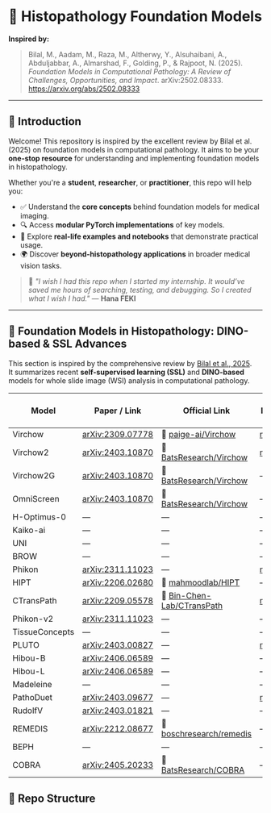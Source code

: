 # 🧬 Histopathology Foundation Models

**Inspired by:**  
> Bilal, M., Aadam, M., Raza, M., Altherwy, Y., Alsuhaibani, A., Abduljabbar, A., Almarshad, F., Golding, P., & Rajpoot, N. (2025). *Foundation Models in Computational Pathology: A Review of Challenges, Opportunities, and Impact*. arXiv:2502.08333. https://arxiv.org/abs/2502.08333

---

## 📣 Introduction

Welcome! This repository is inspired by the excellent review by Bilal et al. (2025) on foundation models in computational pathology. It aims to be your **one-stop resource** for understanding and implementing foundation models in histopathology.

Whether you're a **student**, **researcher**, or **practitioner**, this repo will help you:

- ✅ Understand the **core concepts** behind foundation models for medical imaging.  
- 🔍 Access **modular PyTorch implementations** of key models.  
- 📓 Explore **real-life examples and notebooks** that demonstrate practical usage.  
- 🌍 Discover **beyond-histopathology applications** in broader medical vision tasks.

> 🔖 *"I wish I had this repo when I started my internship. It would’ve saved me hours of searching, testing, and debugging. So I created what I wish I had."* — **Hana FEKI**

---

## 🧠 Foundation Models in Histopathology: DINO-based & SSL Advances

This section is inspired by the comprehensive review by [Bilal et al., 2025](https://arxiv.org/abs/2502.08333).  
It summarizes recent **self-supervised learning (SSL)** and **DINO-based** models for whole slide image (WSI) analysis in computational pathology.

| Model            | Paper / Link                                                                 | Official Link                                | My Implementation & Explanation            | My Contribution |
|------------------|------------------------------------------------------------------------------|-----------------------------------------------|---------------------------------------------|------------------|
| Virchow          | [arXiv:2309.07778](https://arxiv.org/pdf/2309.07778)                         | 🤗 [paige-ai/Virchow](https://huggingface.co/paige-ai/Virchow) | [models/virchow](./models/virchow)         | —                |
| Virchow2         | [arXiv:2403.10870](https://arxiv.org/abs/2403.10870)                         | 🐙 [BatsResearch/Virchow](https://github.com/BatsResearch/Virchow) | [models/virchow2](./models/virchow2)       | —                |
| Virchow2G        | [arXiv:2403.10870](https://arxiv.org/abs/2403.10870)                         | 🐙 [BatsResearch/Virchow](https://github.com/BatsResearch/Virchow) | —                                           | —                |
| OmniScreen       | [arXiv:2403.10870](https://arxiv.org/abs/2403.10870)                         | 🐙 [BatsResearch/Virchow](https://github.com/BatsResearch/Virchow) | —                                           | —                |
| H-Optimus-0      | —                                                                            | —                                             | —                                           | —                |
| Kaiko-ai         | —                                                                            | —                                             | —                                           | —                |
| UNI              | —                                                                            | —                                             | —                                           | —                |
| BROW             | —                                                                            | —                                             | —                                           | —                |
| Phikon           | [arXiv:2311.11023](https://arxiv.org/abs/2311.11023)                         | —                                             | [models/phikon](./models/phikon)           | —                |
| HIPT             | [arXiv:2206.02680](https://arxiv.org/abs/2206.02680)                         | 🐙 [mahmoodlab/HIPT](https://github.com/mahmoodlab/HIPT) | —                                           | —                |
| CTransPath       | [arXiv:2209.05578](https://arxiv.org/abs/2209.05578)                         | 🐙 [Bin-Chen-Lab/CTransPath](https://github.com/Bin-Chen-Lab/CTransPath) | [models/ctranspath](./models/ctranspath) | —                |
| Phikon-v2        | [arXiv:2311.11023](https://arxiv.org/abs/2311.11023)                         | —                                             | —                                           | —                |
| TissueConcepts   | —                                                                            | —                                             | —                                           | —                |
| PLUTO            | [arXiv:2403.00827](https://arxiv.org/abs/2403.00827)                         | —                                             | [models/pluto](./models/pluto)             | —                |
| Hibou-B          | [arXiv:2406.06589](https://arxiv.org/abs/2406.06589)                         | —                                             | —                                           | —                |
| Hibou-L          | [arXiv:2406.06589](https://arxiv.org/abs/2406.06589)                         | —                                             | —                                           | —                |
| Madeleine        | —                                                                            | —                                             | —                                           | —                |
| PathoDuet        | [arXiv:2403.09677](https://arxiv.org/abs/2403.09677)                         | —                                             | [models/pathoduet](./models/pathoduet)     | —                |
| RudolfV          | [arXiv:2403.01821](https://arxiv.org/abs/2403.01821)                         | —                                             | —                                           | —                |
| REMEDIS          | [arXiv:2212.08677](https://arxiv.org/abs/2212.08677)                         | 🐙 [boschresearch/remedis](https://github.com/boschresearch/remedis) | —                                     | —                |
| BEPH             | —                                                                            | —                                             | —                                           | —                |
| COBRA            | [arXiv:2405.20233](https://arxiv.org/abs/2405.20233)                         | 🐙 [BatsResearch/COBRA](https://github.com/BatsResearch/COBRA) | —                                       | —                |



## 📁 Repo Structure

